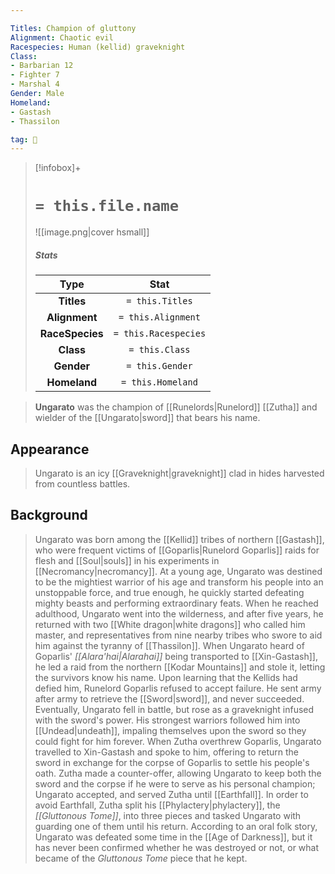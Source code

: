 ```yaml
---

Titles: Champion of gluttony
Alignment: Chaotic evil
Racespecies: Human (kellid) graveknight
Class:
- Barbarian 12
- Fighter 7
- Marshal 4
Gender: Male
Homeland:
- Gastash
- Thassilon

tag: 👤️
---
```


> [!infobox]+
> #  `= this.file.name`
> ![[image.png|cover hsmall]]
> ##### Stats
> Type | Stat |
> :---: |:---:|
> **Titles** | `= this.Titles` |
> **Alignment** | `= this.Alignment` |
> **RaceSpecies** | `= this.Racespecies` |
> **Class** | `= this.Class` |
> **Gender** | `= this.Gender` |
> **Homeland** | `= this.Homeland` |



> **Ungarato** was the champion of [[Runelords|Runelord]] [[Zutha]] and wielder of the [[Ungarato|sword]] that bears his name.


## Appearance

> Ungarato is an icy [[Graveknight|graveknight]] clad in hides harvested from countless battles.


## Background

> Ungarato was born among the [[Kellid]] tribes of northern [[Gastash]], who were frequent victims of [[Goparlis|Runelord Goparlis]] raids for flesh and [[Soul|souls]] in his experiments in [[Necromancy|necromancy]]. At a young age, Ungarato was destined to be the mightiest warrior of his age and transform his people into an unstoppable force, and true enough, he quickly started defeating mighty beasts and performing extraordinary feats. When he reached adulthood, Ungarato went into the wilderness, and after five years, he returned with two [[White dragon|white dragons]] who called him master, and representatives from nine nearby tribes who swore to aid him against the tyranny of [[Thassilon]].
> When Ungarato heard of Goparlis' *[[Alara'hai|Alarahai]]* being transported to [[Xin-Gastash]], he led a raid from the northern [[Kodar Mountains]] and stole it, letting the survivors know his name. Upon learning that the Kellids had defied him, Runelord Goparlis refused to accept failure. He sent army after army to retrieve the [[Sword|sword]], and never succeeded. Eventually, Ungarato fell in battle, but rose as a graveknight infused with the sword's power. His strongest warriors followed him into [[Undead|undeath]], impaling themselves upon the sword so they could fight for him forever.
> When Zutha overthrew Goparlis, Ungarato travelled to Xin-Gastash and spoke to him, offering to return the sword in exchange for the corpse of Goparlis to settle his people's oath. Zutha made a counter-offer, allowing Ungarato to keep both the sword and the corpse if he were to serve as his personal champion; Ungarato accepted, and served Zutha until [[Earthfall]]. In order to avoid Earthfall, Zutha split his [[Phylactery|phylactery]], the *[[Gluttonous Tome]]*, into three pieces and tasked Ungarato with guarding one of them until his return. According to an oral folk story, Ungarato was defeated some time in the [[Age of Darkness]], but it has never been confirmed whether he was destroyed or not, or what became of the *Gluttonous Tome* piece that he kept.








